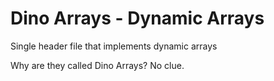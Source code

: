 # Dino Arrays - Dynamic Arrays
Single header file that implements dynamic arrays

Why are they called Dino Arrays? No clue.
